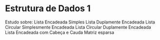 # Estrutura de Dados 1
 
Estudo sobre:
Lista Encadeada Simples
Lista Duplamente Encadeada
Lista Circular Simplesmente Encadeada
Lista Circular Duplamente Encadeada
Lista Encadeada com Cabeça e Cauda
Matriz esparsa
